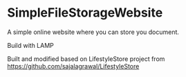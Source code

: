 # SimpleFileStorageWebsite
A simple online website where you can store you document.

Build with LAMP

Built and modified based on LifestyleStore project from https://github.com/sajalagrawal/LifestyleStore

